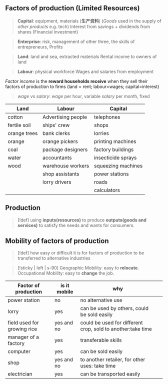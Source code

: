 ## Factors of production (Limited Resources)

> **Capital**: equipment, materials (**生产资料**) (*Goods* used in the supply of *other products* e.g. tech)
> Interest from savings + dividends from shares (Financial investment)

> **Enterprise**: risk, management of other three, the skills of entrepreneurs, 
> Profits

> **Land**: land and sea, extracted materials
>  Rental income to owners of land

> **Labour**: physical workforce
>  Wages and salaries from employment

*Factor income* is the **reward households receive** when they sell their factors of production to firms (land = rent; labour=wages; capital=interest)

> *wage* vs *salary*: 
> *wage* per hour, variable 
> *salary* per month, fixed

| **Land**     | **Labour**         | **Capital**        |
| ------------ | ------------------ | ------------------ |
| cotton       | Advertising people | telephones         |
| fertile soil | ships' crew        | shops              |
| orange trees | bank clerks        | lorries            |
| orange       | orange pickers     | printing machines  |
| coal         | package designers  | factory buildings  |
| water        | accountants        | insecticide sprays |
| wood         | warehouse workers  | squeezing machines |
|              | shop assistants    | power stations     |
|              | lorry drivers      | roads              |
|              |                    | calculators        |

## Production
> [!def] 
> using **inputs(resources)** to produce **outputs(goods and services)** to satisfy the needs and wants for consumers.

## Mobility of factors of production
> [!def]
> how easy or difficult it is for factors of production to be transferred to alternative industries

> [!sticky | left | s-90]
> Geographic Mobility: easy to **relocate**.
> Occupational Mobility: easy to **change** the job.

| Factor of production        | is it mobile | why                                                         |     |
| --------------------------- | ------------ | ----------------------------------------------------------- | --- |
| power station               | no           | no alternative use                                          |     |
| lorry                       | yes          | can be used by others, could be sold easily                 |     |
| field used for growing rice | yes and no   | could be used for different crop, sold to another:take time |     |
| manager of a factory        | yes          | transferable skills                                         |     |
| computer                    | yes          | can be sold easily                                          |     |
| shop                        | yes and no   | to another retailer, for other uses: take time              |     |
| electrician                 | yes          | can be transported easily                                   |     |







